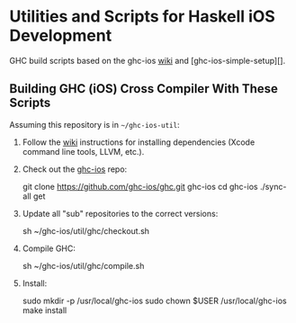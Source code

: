 # Utilities and Scripts for Haskell iOS Development

GHC build scripts based on the ghc-ios [wiki][ghc-ios] and
[ghc-ios-simple-setup][].

## Building GHC (iOS) Cross Compiler With These Scripts

Assuming this repository is in `~/ghc-ios-util`:

  1. Follow the [wiki][ghc-ios] instructions for installing
     dependencies (Xcode command line tools, LLVM, etc.).

  2. Check out the [ghc-ios](https://github.com/ghc-ios/ghc) repo:

        git clone https://github.com/ghc-ios/ghc.git ghc-ios
        cd ghc-ios
        ./sync-all get

  3. Update all "sub" repositories to the correct versions:

        sh ~/ghc-ios/util/ghc/checkout.sh

  4. Compile GHC:

        sh ~/ghc-ios/util/ghc/compile.sh

  5. Install:

        sudo mkdir -p /usr/local/ghc-ios
        sudo chown $USER /usr/local/ghc-ios
        make install

[ghc-ios]: https://github.com/ghc-ios/ghc/wiki
[simple]: https://github.com/jfischoff/ghc-ios-simple-setup
